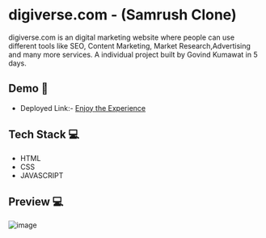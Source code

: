 # digiverse.com - (Samrush Clone)

digiverse.com is an digital marketing website where people can use different tools like SEO, Content Marketing, Market Research,Advertising and many more services.
A individual project built by Govind Kumawat in 5 days.




## Demo  🎥

- Deployed Link:- [Enjoy the Experience](https://relaxed-vacherin-74ac83.netlify.app/)


## Tech Stack 💻

- HTML
- CSS
- JAVASCRIPT

## Preview 💻
![image](https://i.postimg.cc/HWXVGnCR/Screenshot-441.png)
